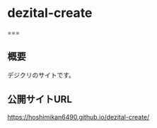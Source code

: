# dezital-create
===
## 概要
デジクリのサイトです。

## 公開サイトURL
https://hoshimikan6490.github.io/dezital-create/
